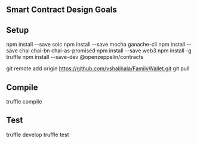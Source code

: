 Smart Contract Design Goals
----------------

Setup
-----

npm install --save solc 
npm install --save mocha ganache-cli
npm install --save chai chai-bn chai-as-promised
npm install --save web3 
npm install -g truffle 
npm install --save-dev @openzeppelin/contracts

git remote add origin https://github.com/vshaljhala/FamilyWallet.git 
git pull 

Compile
-------------
truffle compile

Test
------
truffle develop 
truffle test


